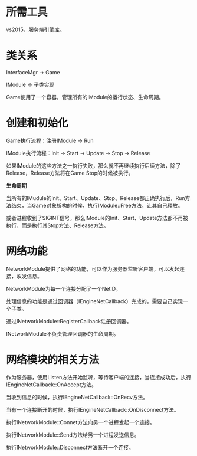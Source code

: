 # 所需工具

vs2015，服务端引擎库。

# 类关系

InterfaceMgr -> Game

IModule -> 子类实现

Game使用了一个容器，管理所有的IModule的运行状态、生命周期。

# 创建和初始化

Game执行流程：注册IModule -> Run

IModule执行流程：Init -> Start -> Update -> Stop -> Release

如果IModule的这些方法之一执行失败，那么就不再继续执行后续方法，除了Release，Release方法将在Game Stop的时候被执行。

**生命周期**

当所有的IMudule的Init、Start、Update、Stop、Release都正确执行后，Run方法结束，当Game对象析构的时候，执行IModule::Free方法，让其自己释放。

或者进程收到了SIGINT信号，那么IModule的Init、Start、Update方法都不再被执行，而是执行其Stop方法、Release方法。

# 网络功能

NetworkModule提供了网络的功能，可以作为服务器监听客户端，可以发起连接，收发信息。

NetworkModule为每一个连接分配了一个NetID。

处理信息的功能是通过回调器（IEngineNetCallback）完成的，需要自己实现一个子类。

通过INetworkModule::RegisterCallback注册回调器。

INetworkModule不负责管理回调器的生命周期。

# 网络模块的相关方法

作为服务器，使用Listen方法开始监听，等待客户端的连接，当连接成功后，执行IEngineNetCallback::OnAccept方法。

当收到信息的时候，执行IEngineNetCallback::OnRecv方法。

当有一个连接断开的时候，执行IEngineNetCallback::OnDisconnect方法。

执行INetworkModule::Connet方法向另一个进程发起一个连接。

执行INetworkModule::Send方法给另一个进程发送信息。

执行INetworkModule::Disconnect方法断开一个连接。